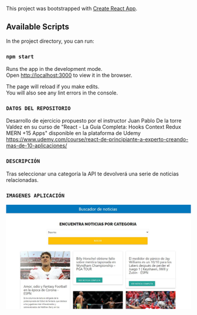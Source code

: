 
This project was bootstrapped with [Create React App](https://github.com/facebook/create-react-app).

## Available Scripts

In the project directory, you can run:

### `npm start`

Runs the app in the development mode.<br />
Open [http://localhost:3000](http://localhost:3000) to view it in the browser.

The page will reload if you make edits.<br />
You will also see any lint errors in the console.

### `DATOS DEL REPOSITORIO`
Desarrollo de ejercicio propuesto por el instructor Juan Pablo De la torre Valdez  en su curso de "React - La Guía Completa: Hooks Context Redux MERN +15 Apps" disponible en la plataforma de Udemy https://www.udemy.com/course/react-de-principiante-a-experto-creando-mas-de-10-aplicaciones/

### `DESCRIPCIÓN`
Tras seleccionar una categoría la API te devolverá una serie de noticias relacionadas.

### `IMAGENES APLICACIÓN`

![Captura de pantalla](src/Captura_Noticias.JPG)